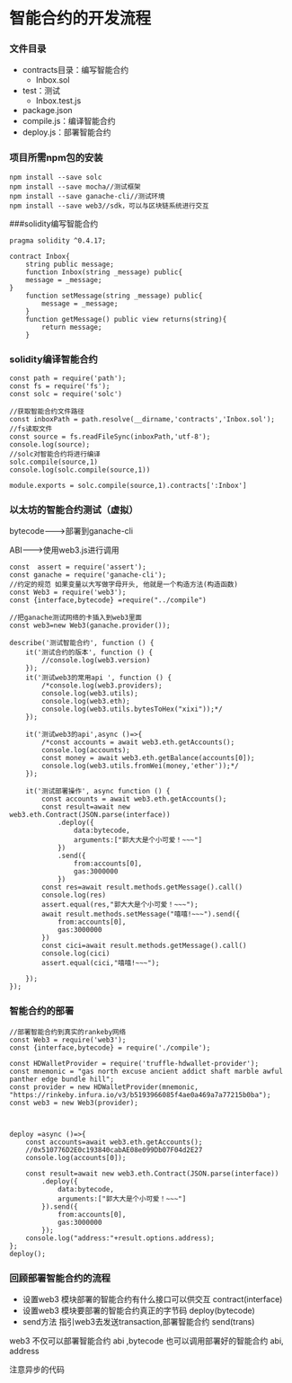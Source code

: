 # 智能合约的开发流程

### 文件目录

- contracts目录：编写智能合约
  - Inbox.sol
- test：测试
  - Inbox.test.js
- package.json
- compile.js：编译智能合约
- deploy.js：部署智能合约



### 项目所需npm包的安装

```solidity
npm install --save solc
npm install --save mocha//测试框架
npm install --save ganache-cli//测试环境
npm install --save web3//sdk，可以与区块链系统进行交互
```



###solidity编写智能合约

```solidity
pragma solidity ^0.4.17;

contract Inbox{
    string public message;
    function Inbox(string _message) public{
    message = _message;
}
    function setMessage(string _message) public{
        message = _message;
    }
    function getMessage() public view returns(string){
        return message;
    }
```

### solidity编译智能合约

```solidity
const path = require('path');
const fs = require('fs');
const solc = require('solc')

//获取智能合约文件路径
const inboxPath = path.resolve(__dirname,'contracts','Inbox.sol');
//fs读取文件
const source = fs.readFileSync(inboxPath,'utf-8');
console.log(source);
//solc对智能合约将进行编译
solc.compile(source,1)
console.log(solc.compile(source,1))

module.exports = solc.compile(source,1).contracts[':Inbox']

```

### 以太坊的智能合约测试（虚拟）

bytecode--->部署到ganache-cli

ABI--->使用web3.js进行调用

```
const  assert = require('assert');
const ganache = require('ganache-cli');
//约定的规范 如果变量以大写做字母开头, 他就是一个构造方法(构造函数)
const Web3 = require('web3');
const {interface,bytecode} =require("../compile")

//把ganache测试网络的卡插入到web3里面
const web3=new Web3(ganache.provider());

describe('测试智能合约', function () {
    it('测试合约的版本', function () {
        //console.log(web3.version)
    });
    it('测试web3的常用api ', function () {
        /*console.log(web3.providers);
        console.log(web3.utils);
        console.log(web3.eth);
        console.log(web3.utils.bytesToHex("xixi"));*/
    });

    it('测试web3的api',async ()=>{
        /*const accounts = await web3.eth.getAccounts();
        console.log(accounts);
        const money = await web3.eth.getBalance(accounts[0]);
        console.log(web3.utils.fromWei(money,'ether'));*/
    });

    it('测试部署操作', async function () {
        const accounts = await web3.eth.getAccounts();
        const result=await new web3.eth.Contract(JSON.parse(interface))
            .deploy({
                data:bytecode,
                arguments:["郭大大是个小可爱！~~~"]
            })
            .send({
                from:accounts[0],
                gas:3000000
            })
        const res=await result.methods.getMessage().call()
        console.log(res)
        assert.equal(res,"郭大大是个小可爱！~~~");
        await result.methods.setMessage("嘻嘻!~~~").send({
            from:accounts[0],
            gas:3000000
        })
        const cici=await result.methods.getMessage().call()
        console.log(cici)
        assert.equal(cici,"嘻嘻!~~~");

    });
});
```

### 智能合约的部署

```
//部署智能合约到真实的rankeby网络
const Web3 = require('web3');
const {interface,bytecode} = require('./compile');

const HDWalletProvider = require('truffle-hdwallet-provider');
const mnemonic = "gas north excuse ancient addict shaft marble awful panther edge bundle hill";
const provider = new HDWalletProvider(mnemonic, "https://rinkeby.infura.io/v3/b5193966085f4ae0a469a7a77215b0ba");
const web3 = new Web3(provider);



deploy =async ()=>{
    const accounts=await web3.eth.getAccounts();
    //0x510776D2E0c193840cabAE08e099Db07F04d2E27
    console.log(accounts[0]);

    const result=await new web3.eth.Contract(JSON.parse(interface))
        .deploy({
            data:bytecode,
            arguments:["郭大大是个小可爱！~~~"]
        }).send({
            from:accounts[0],
            gas:3000000
        });
    console.log("address:"+result.options.address);
};
deploy();
```

### 回顾部署智能合约的流程

- 设置web3 模块部署的智能合约有什么接口可以供交互 contract(interface)
- 设置web3 模块要部署的智能合约真正的字节码  deploy(bytecode)
- send方法 指引web3去发送transaction,部署智能合约 send(trans)

web3 不仅可以部署智能合约  abi ,bytecode
也可以调用部署好的智能合约 abi, address

注意异步的代码









